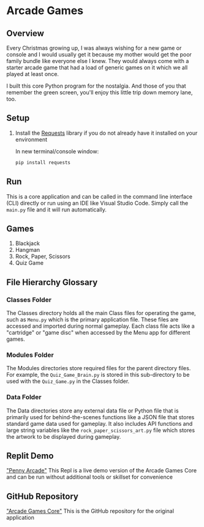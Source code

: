 # Arcade Games

## Overview

Every Christmas growing up, I was always wishing for a new game or console and I would usually get it because my mother would get the poor family bundle like everyone else I knew. They would always come with a starter arcade game that had a load of generic games on it which we all played at least once.

I built this core Python program for the nostalgia. And those of you that remember the green screen, you'll enjoy this little trip down memory lane, too.

## Setup

1. Install the [Requests]("https://pypi.org/project/requests/") library if you do not already have it installed on your environment

    In new terminal/console window:

    ```python
    pip install requests
    ```

## Run

This is a core application and can be called in the command line interface (CLI) directly or run using an IDE like Visual Studio Code. Simply call the `main.py` file and it will run automatically.

## Games

1. Blackjack
2. Hangman
3. Rock, Paper, Scissors
4. Quiz Game

## File Hierarchy Glossary

### Classes Folder

The Classes directory holds all the main Class files for operating the game, such as `Menu.py` which is the primary application file. These files are accessed and imported during normal gameplay. Each class file acts like a "cartridge" or "game disc" when accessed by the Menu app for different games.

### Modules Folder

The Modules directories store required files for the parent directory files. For example, the `Quiz_Game_Brain.py` is stored in this sub-directory to be used with the `Quiz_Game.py` in the Classes folder.

### Data Folder

The Data directories store any external data file or Python file that is primarily used for behind-the-scenes functions like a JSON file that stores standard game data used for gameplay. It also includes API functions and large string variables like the `rock_paper_scissors_art.py` file which stores the artwork to be displayed during gameplay.

## Replit Demo

["Penny Arcade"](https://replit.com/@EoghyUnscripted/Penny-Arcade) This Repl is a live demo version of the Arcade Games Core and can be run without additional tools or skillset for convenience

## GitHub Repository

["Arcade Games Core"](https://github.com/EoghyUnscripted/Arcade-Games-Core) This is the GitHub repository for the original application
